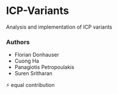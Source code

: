 # ICP-Variants
Analysis and implementation of ICP variants 

### Authors
* Florian Donhauser
* Cuong Ha
* Panagiotis Petropoulakis
* Suren Sritharan

:zap: equal contribution 

